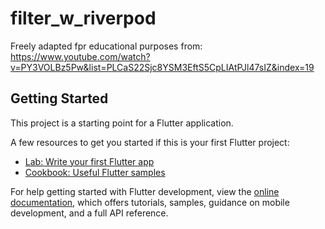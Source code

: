 # filter_w_riverpod

Freely adapted fpr educational purposes from: https://www.youtube.com/watch?v=PY3VOLBz5Pw&list=PLCaS22Sjc8YSM3EftS5CpLIAtPJl47sIZ&index=19

## Getting Started

This project is a starting point for a Flutter application.

A few resources to get you started if this is your first Flutter project:

- [Lab: Write your first Flutter app](https://docs.flutter.dev/get-started/codelab)
- [Cookbook: Useful Flutter samples](https://docs.flutter.dev/cookbook)

For help getting started with Flutter development, view the
[online documentation](https://docs.flutter.dev/), which offers tutorials,
samples, guidance on mobile development, and a full API reference.
